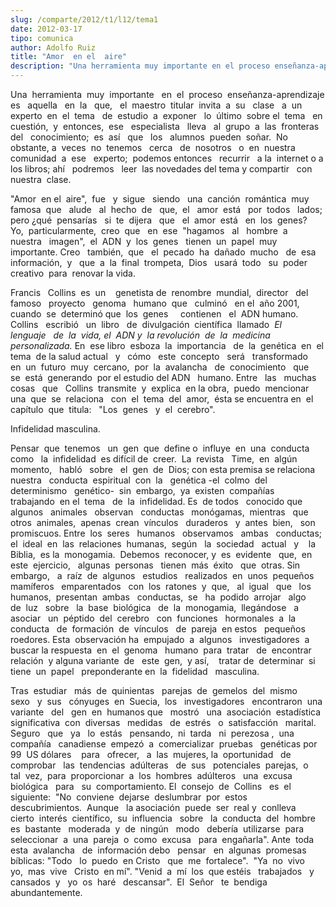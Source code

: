```yaml
---
slug: /comparte/2012/t1/l12/tema1
date: 2012-03-17
tipo: comunica
author: Adolfo Ruiz
title: "Amor  en el  aire"
description: "Una herramienta muy importante en el proceso enseñanza-aprendizaje es aquella  en la que, el maestro titular invita a su clase a un experto en el tema de  estudio a exponer lo último sobre el tema en cuestión, y entonces, ese  especialista lleva al grupo a las fronteras del co..."
---
```


Una  herramienta  muy  importante   en  el  proceso  enseñanza-aprendizaje es   aquella   en  la   que,   el  maestro  titular  invita  a  su   clase   a  un  experto  en  el  tema   de  estudio  a  exponer   lo  último  sobre el  tema   en cuestión,  y  entonces,  ese   especialista   lleva   al  grupo  a  las  fronteras   del   conocimiento;  es  así   que   los   alumnos  pueden  soñar.  No obstante, a  veces  no  tenemos   cerca   de  nosotros   o  en  nuestra   comunidad  a  ese   experto;  podemos entonces   recurrir   a la  internet o a los libros; ahí   podremos   leer  las novedades del tema y compartir   con  nuestra  clase.

"Amor  en el  aire",  fue   y  sigue   siendo   una  canción  romántica  muy   famosa  que   alude   al  hecho  de   que,  el   amor  está   por  todos   lados;  pero ¿qué  pensarías   si  te  dijera   que   el  amor  está   en  los  genes?  Yo,  particularmente,  creo  que   en  ese  "hagamos   al   hombre  a  nuestra   imagen",  el  ADN  y  los  genes   tienen  un  papel  muy   importante. Creo   también,  que   el  pecado  ha  dañado  mucho   de  esa   información,  y   que  a  la  final  trompeta,  Dios   usará  todo   su  poder   creativo  para  renovar la vida.

Francis   Collins  es  un    genetista de  renombre  mundial,  director   del   famoso   proyecto   genoma   humano  que   culminó   en el  año 2001, cuando  se  determinó que  los  genes     contienen   el  ADN humano.  Collins   escribió   un  libro   de  divulgación  científica  llamado  _El  lenguaje   de  la  vida, el  ADN y  la revolución  de  la  medicina  personalizada._ En  ese libro  esboza  la  importancia   de  la  genética  en  el tema  de la salud actual   y   cómo   este  concepto   será   transformado   en  un  futuro  muy  cercano,  por  la  avalancha   de  conocimiento   que   se  está  generando  por el estudio del ADN   humano. Entre   las   muchas   cosas   que   Collins  transmite  y  explica  en la obra,  puedo  mencionar   una  que  se  relaciona   con  el  tema  del  amor,  ésta se encuentra en  el  capítulo  que  titula:   "Los  genes   y  el  cerebro".

Infidelidad masculina.

Pensar  que  tenemos   un  gen  que  define o  influye  en  una  conducta   como   la  infidelidad  es difícil de  creer.  La  revista   Time,  en  algún   momento,   habló   sobre   el  gen  de  Dios; con esta premisa se relaciona nuestra   conducta  espiritual  con  la   genética -el  colmo  del  determinismo   genético-  sin  embargo,  ya  existen  compañías  trabajando  en el  tema   de  la  infidelidad. Es  de todos   conocido que   algunos   animales   observan   conductas   monógamas,  mientras   que  otros  animales,  apenas  crean  vínculos   duraderos   y  antes  bien,   son  promiscuos. Entre  los  seres   humanos   observamos   ambas   conductas;  el  ideal  en  las  relaciones  humanas,  según   la  sociedad   actual   y    la  Biblia,  es la  monogamia.  Debemos  reconocer, y  es  evidente   que,  en  este  ejercicio,   algunas  personas   tienen  más  éxito   que  otras. Sin  embargo,   a  raíz  de  algunos   estudios   realizados  en  unos  pequeños   mamíferos   emparentados   con  los  ratones  y  que,   al  igual   que   los   humanos,  presentan  ambas   conductas,  se   ha  podido  arrojar   algo   de  luz   sobre   la  base  biológica   de  la  monogamia,  llegándose   a  asociar   un  péptido  del  cerebro   con  funciones   hormonales  a  la   conducta   de  formación  de  vínculos   de  pareja  en estos   pequeños  roedores. Esta  observación ha  empujado  a  algunos   investigadores  a  buscar la respuesta  en  el  genoma   humano  para  tratar   de  encontrar  relación  y alguna variante  de   este  gen,  y así,    tratar de  determinar  si  tiene  un  papel   preponderante en  la  fidelidad   masculina.

Tras  estudiar   más  de  quinientas   parejas  de  gemelos  del  mismo  sexo   y  sus   cónyuges  en  Suecia,  los   investigadores   encontraron  una  variante   del   gen  en  humanos que   mostró   una  asociación  estadística   significativa  con  diversas   medidas   de  estrés   o  satisfacción   marital. Seguro   que   ya   lo  estás   pensando,  ni  tarda   ni  perezosa ,  una  compañía   canadiense  empezó  a  comercializar  pruebas   genéticas por  99  US dólares    para   ofrecer,   a  las  mujeres, la  oportunidad   de comprobar   las  tendencias  adúlteras   de  sus   potenciales  parejas,  o  tal  vez,  para  proporcionar  a  los  hombres  adúlteros   una  excusa   biológica   para   su  comportamiento. El  consejo  de  Collins   es  el  siguiente:  "No  conviene  dejarse  deslumbrar  por  estos  descubrimientos.  Aunque   la asociación  puede  ser  real y  conlleva   cierto  interés  científico,  su  influencia   sobre   la  conducta  del  hombre  es  bastante   moderada  y  de  ningún   modo   debería  utilizarse  para  seleccionar  a  una  pareja  o  como  excusa   para  engañarla". Ante  toda  esta  avalancha   de  información debo   pensar   en  algunas  promesas  bíblicas: "Todo   lo  puedo  en Cristo   que  me  fortalece".  "Ya  no  vivo   yo,  mas  vive   Cristo  en mí". "Venid  a  mí  los  que estéis   trabajados   y  cansados  y   yo  os  haré   descansar".  El  Señor   te  bendiga   abundantemente.
